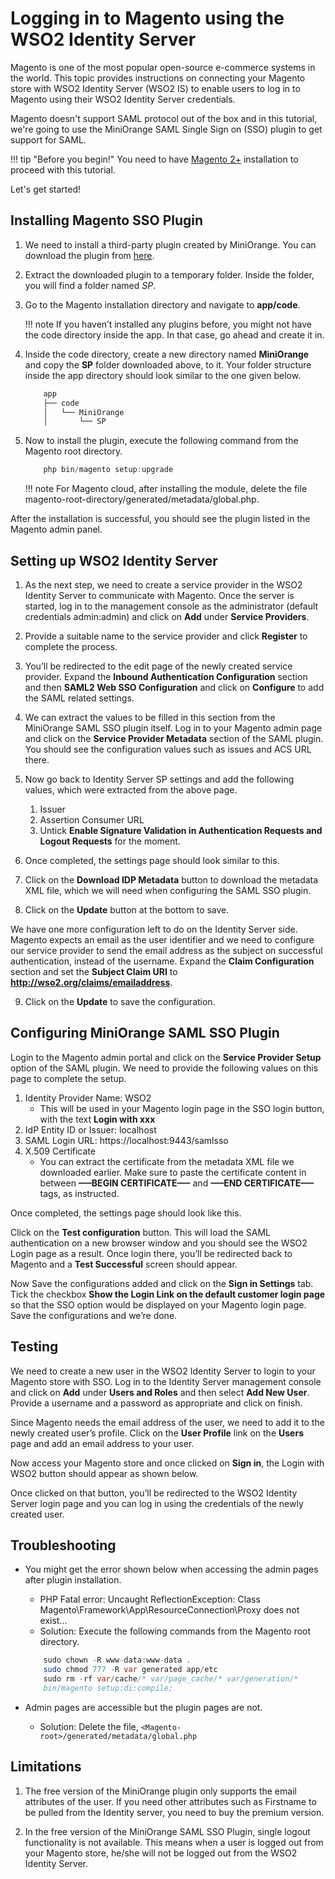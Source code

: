 # Logging in to Magento using the WSO2 Identity Server

Magento is one of the most popular open-source e-commerce systems in the world. This topic provides instructions on connecting your Magento store with WSO2 Identity Server (WSO2 IS) to enable users to log in to Magento using their WSO2 Identity Server credentials.

Magento doesn't support SAML protocol out of the box and in this tutorial, we're going to use the MiniOrange SAML Single Sign on (SSO) plugin to get support for SAML.

!!! tip "Before you begin!"
    You need to have [Magento 2+](https://magento.com/) installation to proceed with this tutorial.


Let's get started!

## Installing Magento SSO Plugin

1. We need to install a third-party plugin created by MiniOrange. You can download the plugin from [here](https://plugins.miniorange.com/magento-saml-single-sign-on-sso).

2. Extract the downloaded plugin to a temporary folder. Inside the folder, you will find a folder named _SP_.

3. Go to the Magento installation directory and navigate to **app/code**.

	!!! note
		If you haven’t installed any plugins before, you might not have the code directory inside the app. In that case, go ahead and create it in.

4. Inside the code directory, create a new directory named **MiniOrange** and copy the **SP** folder downloaded above, to it. Your folder structure inside the app directory should look similar to the one given below.

	```java
		app
		├── code
		│   └── MiniOrange
		│       └── SP
	```

5. Now to install the plugin, execute the following command from the Magento root directory.

	```java
	    php bin/magento setup:upgrade
	```

	!!! note
		For Magento cloud, after installing the module, delete the file magento-root-directory/generated/metadata/global.php.

After the installation is successful, you should see the plugin listed in the Magento admin panel.

<!--![magento-saml-sso-installed-plugin](../assets/img/tutorials/magento-saml-sso-installed-plugin.png)-->

## Setting up WSO2 Identity Server

1. As the next step, we need to create a service provider in the WSO2 Identity Server to communicate with Magento. Once the server is started, log in to the management console as the administrator (default credentials admin:admin) and click on **Add** under **Service Providers**.

2. Provide a suitable name to the service provider and click **Register** to complete the process.

3. You’ll be redirected to the edit page of the newly created service provider. Expand the **Inbound Authentication Configuration** section and then **SAML2 Web SSO Configuration** and click on **Configure** to add the SAML related settings.

4. We can extract the values to be filled in this section from the MiniOrange SAML SSO plugin itself. Log in to your Magento admin page and click on the **Service Provider Metadata** section of the SAML plugin. You should see the configuration values such as issues and ACS URL there.
	<!--![magento-saml-sso-sp-metadata](../assets/img/tutorials/magento-saml-sso-sp-metadata.png)-->

5. Now go back to Identity Server SP settings and add the following values, which were extracted from the above page.
    1. Issuer
    2. Assertion Consumer URL
    3. Untick **Enable Signature Validation in Authentication Requests and Logout Requests** for the moment.

6. Once completed, the settings page should look similar to this.
<!--![magento-saml-sso-sp-configurations](../assets/img/tutorials/magento-saml-sso-sp-configurations.png)-->

7. Click on the **Download IDP Metadata** button to download the metadata XML file, which we will need when configuring the SAML SSO plugin.

8. Click on the **Update** button at the bottom to save.

We have one more configuration left to do on the Identity Server side. Magento expects an email as the user identifier and we need to configure our service provider to send the email address as the subject on successful authentication, instead of the username. Expand the **Claim Configuration** section and set the **Subject Claim URI** to **http://wso2.org/claims/emailaddress**.

9. Click on the **Update** to save the configuration.

## Configuring MiniOrange SAML SSO Plugin

Login to the Magento admin portal and click on the **Service Provider Setup** option of the SAML plugin. We need to provide the following values on this page to complete the setup.

1. Identity Provider Name: WSO2
	- This will be used in your Magento login page in the SSO login button, with the text **Login with xxx**
2. IdP Entity ID or Issuer: localhost
3. SAML Login URL: https://localhost:9443/samlsso
4. X.509 Certificate
	- You can extract the certificate from the metadata XML file we downloaded earlier. Make sure to paste the certificate content in between **—–BEGIN CERTIFICATE—–** and **—–END CERTIFICATE—–** tags, as instructed.

Once completed, the settings page should look like this.
<!-- ![magento-saml-sso-magent-sp-settings](../assets/img/tutorials/magento-saml-sso-magent-sp-settings.png)-->

Click on the **Test configuration** button. This will load the SAML authentication on a new browser window and you should see the WSO2 Login page as a result. Once login there, you’ll be redirected back to Magento and a **Test Successful** screen should appear.
<!-- ![magento-saml-sso-test-success](../assets/img/tutorials/magento-saml-sso-test-success.png) -->

Now Save the configurations added and click on the **Sign in Settings** tab. Tick the checkbox **Show the Login Link on the default customer login page** so that the SSO option would be displayed on your Magento login page. Save the configurations and we’re done.

## Testing

We need to create a new user in the WSO2 Identity Server to login to your Magento store with SSO.
Log in to the Identity Server management console and click on **Add** under **Users and Roles** and then select **Add New User**. Provide a username and a password as appropriate and click on finish.

Since Magento needs the email address of the user, we need to add it to the newly created user’s profile.
Click on the **User Profile** link on the **Users** page and add an email address to your user.

Now access your Magento store and once clicked on **Sign in**, the Login with WSO2 button should appear as shown below.

<!-- ![magento-saml-sso-login-page](../assets/img/tutorials/magento-saml-sso-login-page.png)-->

Once clicked on that button, you’ll be redirected to the WSO2 Identity Server login page and you can log in using the credentials of the newly created user.

<!-- ![magento-saml-sso-testing](../assets/img/tutorials/magento-saml-sso-testing.gif)-->

## Troubleshooting

- You might get the error shown below when accessing the admin pages after plugin installation.

	- PHP Fatal error:  Uncaught ReflectionException: Class Magento\\Framework\\App\\ResourceConnection\\Proxy does not exist…
	- Solution: Execute the following commands from the Magento root directory.

	``` java
        sudo chown -R www-data:www-data .
        sudo chmod 777 -R var generated app/etc
        sudo rm -rf var/cache/* var/page_cache/* var/generation/*
        bin/magento setup:di:compile;
	```

- Admin pages are accessible but the plugin pages are not.
    - Solution: Delete the file, ```<Magento-root>/generated/metadata/global.php```

## Limitations

1. The free version of the MiniOrange plugin only supports the email attributes of the user. If you need other attributes such as Firstname to be pulled from the Identity server, you need to buy the premium version.

2. In the free version of the MiniOrange SAML SSO Plugin, single logout functionality is not available. This means when a user is logged out from your Magento store, he/she will not be logged out from the WSO2 Identity Server.
